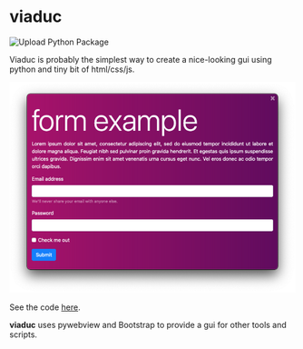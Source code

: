 # viaduc
![Upload Python Package](https://github.com/dtmilano/viaduc/workflows/Upload%20Python%20Package/badge.svg)

Viaduc is probably the simplest way to create a nice-looking gui using python and tiny bit of html/css/js.

![form](./screenshots/form.png)

See the code [here](./examples/form.py).

**viaduc** uses pywebview and Bootstrap to provide a gui for other tools and scripts.
